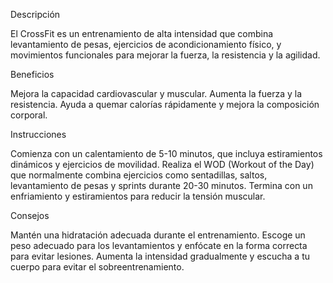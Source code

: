 Descripción

El CrossFit es un entrenamiento de alta intensidad que combina levantamiento de pesas, ejercicios de acondicionamiento físico, y movimientos funcionales para mejorar la fuerza, la resistencia y la agilidad.

Beneficios

Mejora la capacidad cardiovascular y muscular.
Aumenta la fuerza y la resistencia.
Ayuda a quemar calorías rápidamente y mejora la composición corporal.

Instrucciones

Comienza con un calentamiento de 5-10 minutos, que incluya estiramientos dinámicos y ejercicios de movilidad.
Realiza el WOD (Workout of the Day) que normalmente combina ejercicios como sentadillas, saltos, levantamiento de pesas y sprints durante 20-30 minutos.
Termina con un enfriamiento y estiramientos para reducir la tensión muscular.

Consejos

Mantén una hidratación adecuada durante el entrenamiento.
Escoge un peso adecuado para los levantamientos y enfócate en la forma correcta para evitar lesiones.
Aumenta la intensidad gradualmente y escucha a tu cuerpo para evitar el sobreentrenamiento.